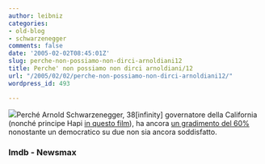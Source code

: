 ```yaml
---
author: leibniz
categories:
- old-blog
- schwarzenegger
comments: false
date: '2005-02-02T08:45:01Z'
slug: perche-non-possiamo-non-dirci-arnoldiani12
title: Perche' non possiamo non dirci arnoldiani/12
url: "/2005/02/02/perche-non-possiamo-non-dirci-arnoldiani12/"
wordpress_id: 493

---
```

![](https://www.hindu.com/2003/10/07/images/2003100701261401.jpg)Perché Arnold Schwarzenegger, 38[infinity] governatore della California (nonché principe Hapi [in questo film](https://www.imdb.com/title/tt0327437/)), ha ancora [un gradimento del 60% ](https://www.newsmax.com/archives/articles/2005/1/27/93331.shtml)nonostante un democratico su due non sia ancora soddisfatto.

### Imdb - Newsmax
